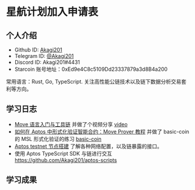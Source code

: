 # 星航计划加入申请表

## 个人介绍

* Github ID: [Akagi201](https://github.com/Akagi201)
* Telegram ID: [@Akagi201](https://t.me/Akagi201)
* Discord ID: Akagi201#4431
* Starcoin 账号地址：0xEd9e4C8c5109Dd23337879a3d8B4a200

常用语言：Rust, Go, TypeScript. 关注高性能公链技术以及链下数据分析交易套利等方向。

## 学习日志

* [Move 语言入门与工具链](https://akjong.com/Move-Contract-bfddbac69443418bbe812d7e52ce286a) 并做了个视频分享 [video](https://ke.qq.com/course/3616174/13951410990689710#term_id=103761059)
* [如何在 Aptos 中形式化验证智能合约：Move Prover 教程](https://mp.weixin.qq.com/s/Gonnb85Jo9-jfQm80GCihA) 并做了 basic-coin 的 MSL 形式化验证的练习 [basic-coin](https://github.com/Akagi201/move-workshop/tree/master/basic-coin)
* [Aptos testnet 节点搭建](https://akjong.com/Aptos-MEV-a49ac59a4c7d4384b52998195a9ddccb) 了解各种网络配置，以及链暴露的接口。
* 使用 Aptos TypeScript SDK 与链进行交互 <https://github.com/Akagi201/aptos-scripts>

## 学习成果

